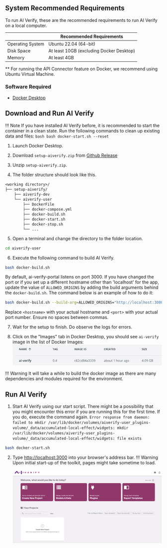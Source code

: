 ## System Recommended Requirements

To run AI Verify, these are the recommended requirements to run AI Verify on a local computer.

|                  | Recommended Requirements                                                                     |
| ---------------- | -------------------------------------------------------------------------------------------- |
| Operating System | Ubuntu 22.04 (64-bit)                                                                                 |
| Disk Space           | At least 10GB (excluding Docker Desktop)                                                                                |
| Memory           | At least 4GB                                                                                |

** For running the API Connector feature on Docker, we recommend using Ubuntu Virtual Machine.

### Software Required
- [Docker Desktop](https://docs.docker.com/get-docker/)  

## Download and Run AI Verify

!!! Note
    If you have installed AI Verify before, it is recommended to start the container in a clean state. Run the following commands to clean up existing data and files: 
      ```bash
      bash docker-start.sh --reset
      ```

1. Launch Docker Desktop.

2. Download `setup-aiverify.zip` from [Github Release](https://github.com/IMDA-BTG/aiverify/releases)

3. Unzip `setup-aiverify.zip`.

4. The folder structure should look like this.
```
<working directory>/
├── setup-aiverify/
    ├── aiverify-dev
    └── aiverify-user
        ├── DockerFile
        ├── docker-compose.yml
        ├── docker-build.sh
        ├── docker-start.sh
        ├── docker-stop.sh
        └── ...
```

5. Open a terminal and change the directory to the folder location.
```bash
cd aiverify-user
```

6. Execute the following command to build AI Verify.
```bash
bash docker-build.sh
```
By default, ai-verify-portal listens on port 3000. If you have changed the port or if you set up a different hostname other than 'localhost' for the app, update the value of `ALLOWED_ORIGINS` by adding the build arguments behind the `docker-build.sh`. The command below is an example of how to do it:
```bash
bash docker-build.sh --build-arg=ALLOWED_ORIGINS="http://localhost:3000,http://localhost:4000,http://<hostname>:<port>"
```
Replace `<hostname>` with your actual hostname and `<port>` with your actual port number. Ensure no spaces between commas.

7. Wait for the setup to finish. Do observe the logs for errors.

8. Click on the "Images" tab in Docker Desktop, you should see `ai-verify` image in the list of Docker Images: 
![docker-image](../../res/getting-started/docker-image-example.png)

!!! Warning
    It will take a while to build the docker image as there are many dependencies and modules required for the environment.   

## Run AI Verify

1. Start AI Verify using our start script. There might be a possibility that you might encounter this error if you are running this for the first time. If you do, execute the command again.
`Error response from daemon: failed to mkdir /var/lib/docker/volumes/aiverify-user_plugins-volume/_data/accumulated-local-effect/widgets: mkdir /var/lib/docker/volumes/aiverify-user_plugins-volume/_data/accumulated-local-effect/widgets: file exists`
```bash
bash docker-start.sh
```

2. Type [http://localhost:3000](http://localhost:3000) into your browser's address bar. 
!!! Warning
      Upon initial start-up of the toolkit, pages might take sometime to load.

   ![aiverify-home](../../res/getting-started/ai-verify-example.png)
